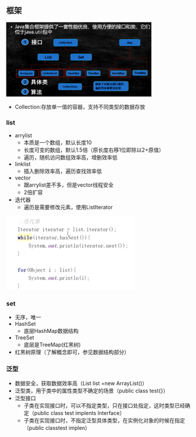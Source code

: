 ## 框架

<img src="https://raw.githubusercontent.com/zhouyubiu/gitnotes_images/master/gitnote/2020/04/05/1586098012825-1586098012856.png" weight=400 height=200/>


- Collection:存放单一值的容器，支持不同类型的数据存放

### list

- arrylist
  - 本质是一个数组，默认长度10
  - 长度可变的数组，默认1.5倍（原长度右移1位即除以2+原值）
  - 遍历，随机访问数组效率高，增删效率低
- linklist
  - 插入删除效率高，遍历查找效率低
- vector
  - 跟arrylist差不多，但是vector线程安全
  - 2倍扩容  
- 迭代器
  - 遍历是需要修改元素，使用ListIterator 
 
<img src="https://raw.githubusercontent.com/zhouyubiu/gitnotes_images/master/gitnote/2020/04/06/1586103093771-1586103093773.png" weight=400 height=200/>


### set
- 无序，唯一
- HashSet
  - 底层HashMap数据结构
- TreeSet
  - 底层是TreeMap(红黑树)
- 红黑树原理（了解概念即可，参见数据结构部分） 


### 泛型
- 数据安全，获取数据效率高（List <String> list =new ArrayList<String>()）
- 泛型类，用于类中的属性类型不确定的场景（public class test<A>{}）
- 泛型接口
  - 子类在实现接口时，可以不指定类型，只在接口处指定，这时类型已经确定（public class test implents Interface<String>）
  - 子类在实现接口时，不指定泛型具体类型，在实例化对象的时候在指定（public class<A>test implen）

